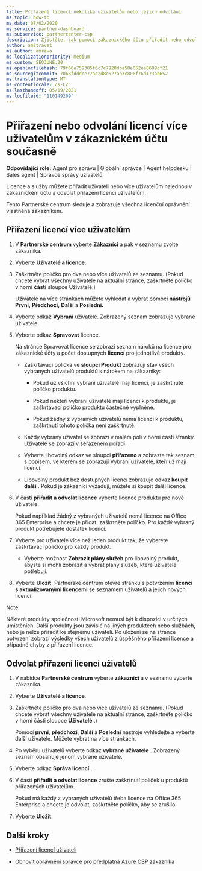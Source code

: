 ```yaml
---
title: Přiřazení licencí několika uživatelům nebo jejich odvolání
ms.topic: how-to
ms.date: 07/02/2020
ms.service: partner-dashboard
ms.subservice: partnercenter-csp
description: Zjistěte, jak pomocí zákaznického účtu přiřadit nebo odvolat licence a služby jednomu uživateli nebo více uživatelům najednou.
author: amitravat
ms.author: amrava
ms.localizationpriority: medium
ms.custom: SEOJUNE.20
ms.openlocfilehash: 79f66e759385f6c7c7928dba58e052ea8699cf21
ms.sourcegitcommit: 7063fdddee77ad2d8e627ab3c806f76d173ab652
ms.translationtype: MT
ms.contentlocale: cs-CZ
ms.lasthandoff: 05/19/2021
ms.locfileid: "110149209"
---
```

# <a name="assign-or-revoke-licenses-at-the-same-time-to-multiple-users-in-a-customer-account"></a>Přiřazení nebo odvolání licencí více uživatelům v zákaznickém účtu současně

**Odpovídající role:** Agent pro správu | Globální správce | Agent helpdesku | Sales agent | Správce správy uživatelů

Licence a služby můžete přiřadit uživateli nebo více uživatelům najednou v zákaznickém účtu a odvolat přiřazení licencí uživatelům.

Tento Partnerské centrum sleduje a zobrazuje všechna licenční oprávnění vlastněná zákazníkem.

## <a name="assign-licenses-to-multiple-users"></a>Přiřazení licencí více uživatelům

1. V **Partnerské centrum** vyberte **Zákazníci** a pak v seznamu zvolte zákazníka.

2. Vyberte **Uživatelé a licence.**

3. Zaškrtněte políčko pro dva nebo více uživatelů ze seznamu. (Pokud chcete vybrat všechny uživatele na aktuální stránce, zaškrtněte políčko v horní **části** sloupce Uživatelé.)

    Uživatele na více stránkách můžete vyhledat a vybrat pomocí **nástrojů První,** **Předchozí,** **Další** a **Poslední.**

4. Vyberte odkaz **Vybraní** uživatelé. Zobrazený seznam zobrazuje vybrané uživatele.

5. Vyberte odkaz **Spravovat** licence.

    Na stránce Spravovat licence se zobrazí seznam nároků na licence pro zákaznické účty a počet dostupných **licencí** pro jednotlivé produkty.

    - Zaškrtávací políčka ve **sloupci Produkt** zobrazují stav všech vybraných uživatelů produktů s nárokem na zákazníky:

       - Pokud už všichni vybraní uživatelé mají licenci, je zaškrtnuté políčko produktu.

       - Pokud někteří vybraní uživatelé mají licenci k produktu, je zaškrtávací políčko produktu částečně vyplněné.

       - Pokud žádný z vybraných uživatelů nemá licenci k produktu, zaškrtnutí tohoto políčka není zaškrtnuté.

    - Každý vybraný uživatel se zobrazí v malém poli v horní části stránky. Uživatelé se zobrazí v seřazeném pořadí.

    - Vyberte libovolný odkaz ve sloupci **přiřazeno** a zobrazte tak seznam s popisem, ve kterém se zobrazují Vybraní uživatelé, kteří už mají licenci.

    - Libovolný produkt bez dostupných licencí zobrazuje odkaz **koupit další** . Pokud je zákazníci vyžadují, můžete si koupit další licence.

6. V části **přiřadit a odvolat licence** vyberte licence produktu pro nové uživatele. 

   Pokud například žádný z vybraných uživatelů nemá licence na Office 365 Enterprise a chcete je přidat, zaškrtněte políčko. Pro každý vybraný produkt potřebujete dostatek licencí.

7. Vyberte pro uživatele více než jeden produkt tak, že vyberete zaškrtávací políčko pro každý produkt.
    -   Vyberte možnost **Zobrazit plány služeb** pro libovolný produkt, abyste si mohli zobrazit a vybrat plány služeb, které uživatelé potřebují.

8. Vyberte **Uložit**. Partnerské centrum otevře stránku s potvrzením **licencí s aktualizovanými licencemi** se seznamem uživatelů a jejich nových licencí.

>[!NOTE]
>Některé produkty společnosti Microsoft nemusí být k dispozici v určitých umístěních. Další produkty jsou závislé na jiných produktech nebo službách, nebo je nelze přiřadit ke stejnému uživateli. Po uložení se na stránce potvrzení zobrazí výsledky všech uživatelů z úspěšného přiřazení licence a případné chyby z přiřazení licence.

## <a name="revoke-users-license-assignments"></a>Odvolat přiřazení licencí uživatelů

1. V nabídce **Partnerské centrum** vyberte **zákazníci** a v seznamu vyberte zákazníka.

2. Vyberte **Uživatelé a licence**.

3. Zaškrtněte políčko pro dva nebo více uživatelů ze seznamu. (Pokud chcete vybrat všechny uživatele na aktuální stránce, zaškrtněte políčko v horní části sloupce **Uživatelé** .)

    Pomocí **první**, **předchozí**, **Další** a **Poslední** nástroje vyhledejte a vyberte další uživatele. Můžete vybrat na více stránkách.

4. Po výběru uživatelů vyberte odkaz **vybrané uživatele** . Zobrazený seznam obsahuje jenom vybrané uživatele.

5. Vyberte odkaz **Správa licencí** .

6. V části **přiřadit a odvolat licence** zrušte zaškrtnutí políček u produktů přiřazených uživatelům.

   Pokud má každý z vybraných uživatelů třeba licence na Office 365 Enterprise a chcete je odvolat, zaškrtněte políčko, aby se zrušilo.

7. Vyberte **Uložit**.

## <a name="next-steps"></a>Další kroky

- [Přiřazení licencí uživateli](assign-licenses-to-users.md)

- [Obnovit oprávnění správce pro předplatná Azure CSP zákazníka](revoke-reinstate-csp.md)